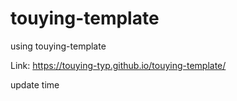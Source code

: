 # touying-template

using touying-template 

Link: https://touying-typ.github.io/touying-template/

update time
